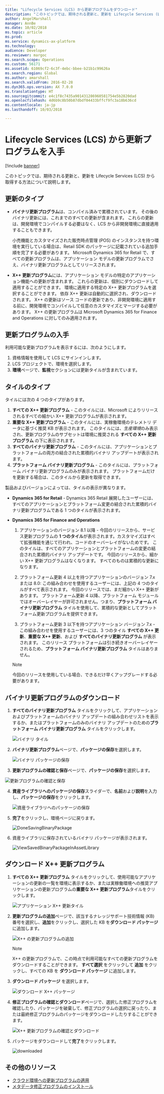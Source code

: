 ```yaml
---
title: "Lifecycle Services (LCS) から更新プログラムをダウンロード"
description: "このトピックでは、期待される更新と、更新を Lifecycle Services (LCS) から取得する方法について説明します。"
author: AngelMarshall
manager: AnnBe
ms.date: 10/02/2018
ms.topic: article
ms.prod: 
ms.service: dynamics-ax-platform
ms.technology: 
audience: Developer
ms.reviewer: margoc
ms.search.scope: Operations
ms.custom: 56171
ms.assetid: 61069cf2-6c3f-4ebc-bbee-b21b1c99626a
ms.search.region: Global
ms.author: amarshall
ms.search.validFrom: 2016-02-28
ms.dyn365.ops.version: AX 7.0.0
ms.translationtype: HT
ms.sourcegitcommit: e4c1f8c7435a901431286960581754e5b2820dad
ms.openlocfilehash: 4d6b9c8b50b87dbdf04433bffcf9fc3a18b636cd
ms.contentlocale: ja-jp
ms.lasthandoff: 10/03/2018

---
```


# <a name="get-updates-from-lifecycle-services-lcs"></a>Lifecycle Services (LCS) から更新プログラムを入手

[!include [banner](../includes/banner.md)]

このトピックでは、期待される更新と、更新を Lifecycle Services (LCS) から取得する方法について説明します。

## <a name="types-of-updates"></a>更新のタイプ

- **バイナリ更新プログラム**は、コンパイル済みで累積されています。 その後のバイナリ更新には、これまでのすべての更新が含まれます。 これらの更新は、開発環境でコンパイルする必要はなく、LCS から非開発環境に直接適用することもできます。
        
    小売機能とカスタマイズされた販売時点管理 (POS) のインスタンスを持つ環境を実行している場合は、Retail SDK のパッケージに記載されている追加手順を完了する必要があります。 Microsoft Dynamics 365 for Retail で、すべての更新プログラムは、アプリケーション モデルの更新プログラムでさえ、バイナリ更新プログラムとしてリリースされます。    

- **X++ 更新プログラム**には、アプリケーション モデルの特定のアプリケーション機能への更新が含まれます。 これらの更新は、個別にダウンロードして適用することができます。 環境に適用する特定の X++ 更新プログラムを選択することができます。  依存 X++ 更新は自動的に選択され、ダウンロードされます。 X++ の更新はソース コードの更新であり、非開発環境に適用する前に、開発環境でコンパイルして任意のカスタマイズとマージする必要があります。 X++ の更新プログラムは Microsoft Dynamics 365 for Finance and Operations に対してのみ適用されます。   

## <a name="get-updates"></a>更新プログラムの入手

利用可能な更新プログラムを表示するには、次のようにします。
1. 資格情報を使用して LCS にサインインします。
2. LCS プロジェクトで、環境を選択します。
3. **環境**ページで、**監視**セクションには更新タイルが含まれています。 

## <a name="types-of-tiles"></a>タイルのタイプ

タイルには次の 4 つのタイプがあります。 
1. **すべての X++ 更新プログラム** - このタイルには、Microsoft によりリリースされるすべての細かい X++ 更新プログラムが表示されます。 
2. **重要な X++ 更新プログラム** - このタイルには、実稼働環境のテレメトリ データに基づく推奨 KB が表示されます。 このタイルには、*生産環境*のみ表示され、更新プログラムのサブセットは環境に推奨される **すべての X++ 更新プログラム** の下に表示されます。 
3. **すべてのバイナリ更新プログラム** - このタイルには、アプリケーションとプラットフォームの両方の結合された累積的バイナリ アップデートが表示されます。
4. **プラットフォーム バイナリ更新プログラム** - このタイルには、プラットフォーム バイナリ更新プログラムのみが表示されます。 プラットフォームだけを更新する場合は、このタイルから更新を取得できます。 

製品およびバージョンによっては、タイルの表示が異なります。

- **Dynamics 365 for Retail** - Dynamics 365 Retail 展開したユーザーには、すべてのアプリケーションとプラットフォーム変更の結合された累積的バイナリ更新プログラムである 1 つのタイルが表示されます。 

- **Dynamics 365 for Finance and Operations** 
   1. アプリケーションのバージョン 8.1 以降 - 今回のリリースから、サービス更新プログラムの **1 つのタイル**が表示されます。カスタマイズはすべて拡張機能を通じて行われ、コードのオーバーレイがないためです。 このタイルは、すべてのアプリケーションとプラットフォームの変更の結合された累積的バイナリ アップデートです。 今回のリリースから、細かい X++ 更新プログラムはなくなります。 すべてのものは累積的な更新になります。 
 
   2. プラットフォーム更新 4 以上を持つアプリケーションのバージョン 7.x または 8.0: この組み合わせを使用するユーザーには、上記の 4 つのタイルがすべて表示されます。 今回のリリースでは、まだ細かい X++ 更新があります。 プラットフォーム更新 4 以降、プラットフォーム モジュールではオーバーレイヤーが許可されません。つまり、**プラットフォーム バイナリ更新プログラム** タイルを使用して、累積的な更新としてプラットフォーム更新プログラムを提供できます。 

  3. プラットフォーム更新 3 以下を持つアプリケーション バージョン 7.x - この組み合わせを使用するユーザーには、3 つのタイル **すべての X++ 更新**、**重要な X++ 更新**、および **すべてのバイナリ更新プログラム** が表示されます。 このリリース プラットフォームは引き続きオーバーレイヤーされるため、**プラットフォーム バイナリ更新プログラム** タイルはありません。 
  > [!NOTE]
    > 今回のリリースを使用している場合、できるだけ早くアップグレードする必要があります。 
   
## <a name="download-binary-updates"></a>バイナリ更新プログラムのダウンロード

1. **すべてのバイナリ更新プログラム** タイルをクリックして、アプリケーションおよびプラットフォームのバイナリ アップデートの組み合わせリストを表示するか、またはプラットフォームのみのバイナリ アップデートのための**プラットフォーム バイナリ更新プログラム** タイルをクリックします。 

   ![バイナリ タイル](./media/BinaryUpdateTiles.jpg)

2. **バイナリ更新プログラム**ページで、**パッケージの保存**を選択します。

   ![バイナリ パッケージの保存](./media/ReviewAndSaveBinaryPackage.jpg)

3. **更新プログラムの確認と保存**ページで、**パッケージの保存**を選択します。

![更新プログラムの確認と保存](./media/ReviewBinaryPackage.jpg)

4. **資産ライブラリへのパッケージの保存**スライダーで、**名前**および**説明**を入力し、**パッケージの保存**をクリックします。

   ![資産ライブラリへのパッケージの保存](./media/SaveBinaryPackage.jpg)

5. **完了**をクリックし、環境ページに戻ります。

   ![DoneSavingBinaryPackage](./media/DoneSavingBinaryPackage.jpg)
 
6. 資産ライブラリに保存されているバイナリ パッケージが表示されます。 

   ![ViewSavedBinaryPackageInAssetLibrary](./media/ViewSavedBinaryPackageInAssetLibrary.jpg)

## <a name="download-x-updates"></a>ダウンロード X++ 更新プログラム

1. **すべての X++ 更新プログラム** タイルをクリックして、使用可能なアプリケーションの更新の一覧を環境に表示するか、または実稼働環境への推奨アプリケーションの更新プログラムの**重要な X++ 更新プログラム**タイルをクリックします。 

   ![アプリケーション X++ 更新タイル](./media/X++UpdateTiles.jpg)   
  
2. **更新プログラムの追加**ページで、該当するナレッジサポート技術情報 (KB) 番号を選択し、**追加**をクリックし、選択した KB を**ダウンロード パッケージ**に追加します。

    ![X++ の更新プログラムの追加](./media/AddX++Updates.jpg)

    > [!NOTE]
    > X++ の更新プログラムで、この時点で利用可能なすべての更新プログラムをダウンロードすることができます。 **すべて選択** をクリックして **追加** をクリックし、すべての KB を **ダウンロード パッケージ** に追加します。

3. **ダウンロード パッケージ** を選択します。

    ![ダウンロード X++ パッケージ](./media/DownloadX++UpdatePackage.jpg)

4. **修正プログラムの確認とダウンロード**ページで、選択した修正プログラムを確認したり、パッケージを破棄して、修正プログラムの選択に戻ったり、または最終修正プログラムのパッケージをダウンロードしたりすることができます。

    ![X++ 更新プログラムの確認とダウンロード](media/ReviewAndDownloadX++Package.jpg)
    
5. パッケージをダウンロードして**完了**をクリックします。
    
    ![downloaded](media/X++UpdatesDownloadBegin.jpg)

## <a name="additional-resources"></a>その他のリソース
- [クラウド環境への更新プログラムの適用](../deployment/apply-deployable-package-system.md)
- [メタデータ修正プログラムのインストール](./install-metadata-hotfix-package.md) 

